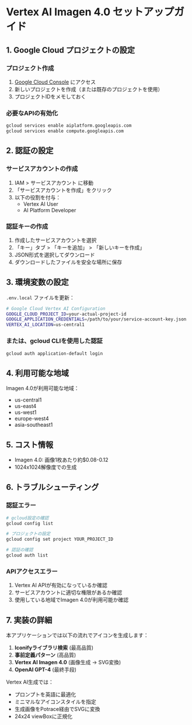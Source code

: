 # Vertex AI Imagen 4.0 セットアップガイド

## 1. Google Cloud プロジェクトの設定

### プロジェクト作成
1. [Google Cloud Console](https://console.cloud.google.com/) にアクセス
2. 新しいプロジェクトを作成（または既存のプロジェクトを使用）
3. プロジェクトIDをメモしておく

### 必要なAPIの有効化
```bash
gcloud services enable aiplatform.googleapis.com
gcloud services enable compute.googleapis.com
```

## 2. 認証の設定

### サービスアカウントの作成
1. IAM > サービスアカウント に移動
2. 「サービスアカウントを作成」をクリック
3. 以下の役割を付与：
   - Vertex AI User
   - AI Platform Developer

### 認証キーの作成
1. 作成したサービスアカウントを選択
2. 「キー」タブ > 「キーを追加」 > 「新しいキーを作成」
3. JSON形式を選択してダウンロード
4. ダウンロードしたファイルを安全な場所に保存

## 3. 環境変数の設定

`.env.local` ファイルを更新：

```bash
# Google Cloud Vertex AI Configuration
GOOGLE_CLOUD_PROJECT_ID=your-actual-project-id
GOOGLE_APPLICATION_CREDENTIALS=/path/to/your/service-account-key.json
VERTEX_AI_LOCATION=us-central1
```

### または、gcloud CLIを使用した認証
```bash
gcloud auth application-default login
```

## 4. 利用可能な地域

Imagen 4.0が利用可能な地域：
- us-central1
- us-east4
- us-west1
- europe-west4
- asia-southeast1

## 5. コスト情報

- Imagen 4.0: 画像1枚あたり約$0.08-0.12
- 1024x1024解像度での生成

## 6. トラブルシューティング

### 認証エラー
```bash
# gcloud設定の確認
gcloud config list

# プロジェクトの設定
gcloud config set project YOUR_PROJECT_ID

# 認証の確認
gcloud auth list
```

### APIアクセスエラー
1. Vertex AI APIが有効になっているか確認
2. サービスアカウントに適切な権限があるか確認
3. 使用している地域でImagen 4.0が利用可能か確認

## 7. 実装の詳細

本アプリケーションでは以下の流れでアイコンを生成します：

1. **Iconifyライブラリ検索** (最高品質)
2. **事前定義パターン** (高品質)
3. **Vertex AI Imagen 4.0** (画像生成 → SVG変換)
4. **OpenAI GPT-4** (最終手段)

Vertex AI生成では：
- プロンプトを英語に最適化
- ミニマルなアイコンスタイルを指定
- 生成画像をPotrace経由でSVGに変換
- 24x24 viewBoxに正規化
